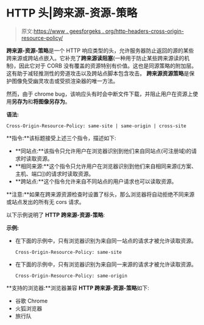 # HTTP 头|跨来源-资源-策略

> 原文:[https://www . geesforgeks . org/http-headers-cross-origin-resource-policy/](https://www.geeksforgeeks.org/http-headers-cross-origin-resource-policy/)

**跨来源-资源-策略**是一个 HTTP 响应类型的头，允许服务器防止返回的源的某些跨来源或跨站点嵌入。它补充了**跨来源读阻塞**(一种用于防止某些跨来源读的机制)，因此它对于 CORB 没有覆盖的资源特别有价值。这也是同源策略的附加层。这有助于减轻推测性的旁道攻击以及跨站点脚本包含攻击。
**跨来源资源策略**是保护图像免受幽灵攻击或受损渲染器的唯一方法。

然而，由于 chrome bug，该响应头有时会中断文件下载，并阻止用户在资源上使用**另存为**和**将图像另存为**。

**语法:**

```
Cross-Origin-Resource-Policy: same-site | same-origin | cross-site
```

**指令:**该标题接受上述三个指令，描述如下:

*   **同站点:**该指令只允许用户在浏览器识别到他们来自同站点(可注册域)的请求时读取资源。
*   **相同来源:**这个指令只允许用户在浏览器识别到他们来自相同来源([方案、主机、端口])的请求时读取资源。
*   **跨站点:**这个指令允许来自不同站点的用户请求也可以读取资源。

**注意:**如果在跨来源资源检查时设置了标头，那么浏览器将自动拒绝不同来源或站点发出的所有无 cors 请求。

以下示例说明了 **HTTP 跨来源-资源-策略**:

**示例:**

*   在下面的示例中，只有浏览器识别为来自同一站点的请求才被允许读取资源。

    ```
    Cross-Origin-Resource-Policy: same-site
    ```

*   在下面的示例中，只有浏览器识别为来自同一来源的请求才被允许读取资源。

    ```
    Cross-Origin-Resource-Policy: same-origin
    ```

**支持的浏览器:**浏览器兼容 **HTTP 跨来源-资源-策略**如下:

*   谷歌 Chrome
*   火狐浏览器
*   旅行队
